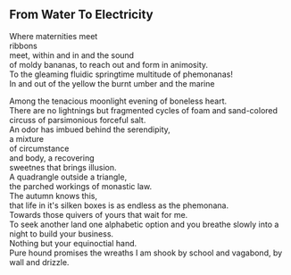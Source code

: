 From Water To Electricity
-------------------------
Where maternities meet  
ribbons  
meet, within and in and the sound  
of moldy bananas, to reach out and form in animosity.  
To the gleaming fluidic springtime multitude of phemonanas!  
In and out of the yellow the burnt umber and the marine  
  
Among the tenacious moonlight evening of boneless heart.  
There are no lightnings but fragmented cycles of foam and sand-colored  
circuss of parsimonious forceful salt.  
An odor has imbued behind the serendipity,  
a mixture  
of circumstance  
and body, a recovering  
sweetnes that brings illusion.  
A quadrangle outside a triangle,  
the parched workings of monastic law.  
The autumn knows this,  
that life in it's silken boxes is as endless as the phemonana.  
Towards those quivers of yours that wait for me.  
To seek another land one alphabetic option and you breathe slowly into a night to build your business.  
Nothing but your equinoctial hand.  
Pure hound promises the wreaths I am shook by school and vagabond, by wall and drizzle.  
